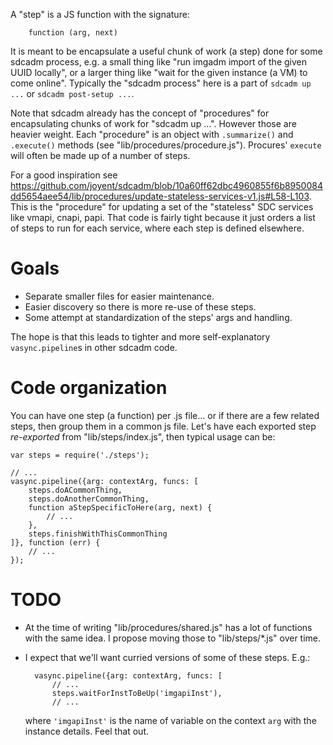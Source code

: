 A "step" is a JS function with the signature:

        function (arg, next)

It is meant to be encapsulate a useful chunk of work (a step) done for some
sdcadm process, e.g. a small thing like "run imgadm import of the given UUID
locally", or a larger thing like "wait for the given instance (a VM) to come
online". Typically the "sdcadm process" here is a part of `sdcadm up ...` or
`sdcadm post-setup ...`.

Note that sdcadm already has the concept of "procedures" for encapsulating
chunks of work for "sdcadm up ...". However those are heavier weight. Each
"procedure" is an object with `.summarize()` and `.execute()` methods (see
"lib/procedures/procedure.js"). Procures' `execute` will often be made
up of a number of steps.

For a good inspiration see
<https://github.com/joyent/sdcadm/blob/10a60ff62dbc4960855f6b8950084dd5654aee54/lib/procedures/update-stateless-services-v1.js#L58-L103>. This is the "procedure" for updating a set of
the "stateless" SDC services like vmapi, cnapi, papi.  That code is
fairly tight because it just orders a list of steps to run for each
service, where each step is defined elsewhere.


# Goals

- Separate smaller files for easier maintenance.
- Easier discovery so there is more re-use of these steps.
- Some attempt at standardization of the steps' args and handling.

The hope is that this leads to tighter and more self-explanatory
`vasync.pipeline`s in other sdcadm code.


# Code organization

You can have one step (a function) per .js file... or if there are a few
related steps, then group them in a common js file. Let's have each
exported step *re-exported* from "lib/steps/index.js", then typical
usage can be:

    var steps = require('./steps');

    // ...
    vasync.pipeline({arg: contextArg, funcs: [
        steps.doACommonThing,
        steps.doAnotherCommonThing,
        function aStepSpecificToHere(arg, next) {
            // ...
        },
        steps.finishWithThisCommonThing
    ]}, function (err) {
        // ...
    });


# TODO

- At the time of writing "lib/procedures/shared.js" has a lot of
  functions with the same idea. I propose moving those to "lib/steps/\*.js"
  over time.
- I expect that we'll want curried versions of some of these steps. E.g.:

        vasync.pipeline({arg: contextArg, funcs: [
            // ...
            steps.waitForInstToBeUp('imgapiInst'),
            // ...

  where `'imgapiInst'` is the name of variable on the context `arg` with the
  instance details. Feel that out.

